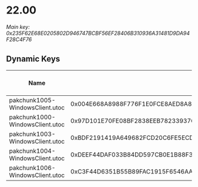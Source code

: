 # 22.00

###### *Main key: 0x235F62E68E0205802D946747BCBF56EF28406B310936A31481D9DA94F28C4F76*

## Dynamic Keys

| Name                            | Key                                                                | High Res Textures |
|---------------------------------|--------------------------------------------------------------------|-------------------|
| pakchunk1005-WindowsClient.utoc | 0x004E668A8988F776F1E0FCE8AED8A88E9A936FDDBC93B71FD4FA82E983E3BF3E | ❌                 |
| pakchunk1000-WindowsClient.utoc | 0x97D101E70FE08BF2838EEB7823393763830F2DA1CFE556D5EA23D8B10C6C0745 | ❌                 |
| pakchunk1003-WindowsClient.utoc | 0xBDF2191419A649682FCD20C6FE5ECDD04188AC0359A54280ECE7EAA3E9F87C18 | ❌                 |
| pakchunk1004-WindowsClient.utoc | 0xDEEF44DAF033B84DD597CB0E1B88F35F6462880F86172BA438B78E6A454E7F72 | ❌                 |
| pakchunk1006-WindowsClient.utoc | 0xC3F44D6351B55B89FAC1915F6546AA6BB32F132C573D4E36651CA943E51C3556 | ❌                 |
